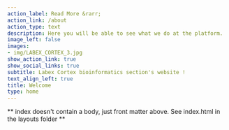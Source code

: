 ```yaml
---
action_label: Read More &rarr;
action_link: /about
action_type: text
description: Here you will be able to see what we do at the platform.
image_left: false
images:
- img/LABEX_CORTEX_3.jpg
show_action_link: true
show_social_links: true
subtitle: Labex Cortex bioinformatics section's website !
text_align_left: true
title: Welcome
type: home 
---
```


** index doesn't contain a body, just front matter above.
See index.html in the layouts folder **
